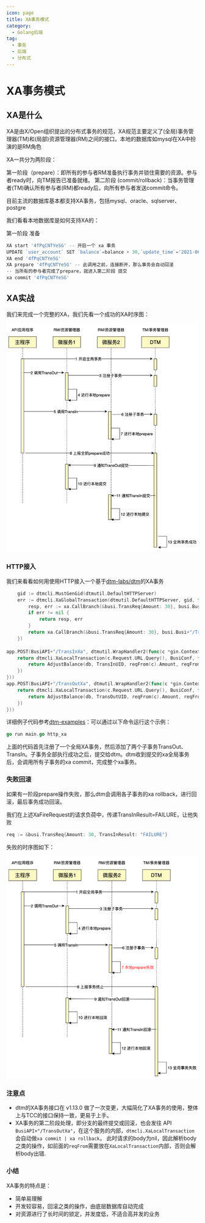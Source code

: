 ```yaml
---
icon: page
title: XA事务模式
category:
  - Golang后端
tag:
  - 事务
  - 后端
  - 分布式
---
```


# XA事务模式

## XA是什么

XA是由X/Open组织提出的分布式事务的规范，XA规范主要定义了(全局)事务管理器(TM)和(局部)资源管理器(RM)之间的接口。本地的数据库如mysql在XA中扮演的是RM角色

XA一共分为两阶段：

第一阶段（prepare）：即所有的参与者RM准备执行事务并锁住需要的资源。参与者ready时，向TM报告已准备就绪。 第二阶段 (commit/rollback)：当事务管理者(TM)确认所有参与者(RM)都ready后，向所有参与者发送commit命令。

目前主流的数据库基本都支持XA事务，包括mysql、oracle、sqlserver、postgre

我们看看本地数据库是如何支持XA的：

第一阶段 准备

```go
XA start '4fPqCNTYeSG' -- 开启一个 xa 事务
UPDATE `user_account` SET `balance`=balance + 30,`update_time`='2021-06-09 11:50:42.438' WHERE user_id = '1'
XA end '4fPqCNTYeSG'
XA prepare '4fPqCNTYeSG' -- 此调用之前，连接断开，那么事务会自动回滚
-- 当所有的参与者完成了prepare，就进入第二阶段 提交
xa commit '4fPqCNTYeSG'
```

## XA实战

我们来完成一个完整的XA，我们先看一个成功的XA时序图：

![xa_normal](https://raw.githubusercontent.com/gqzcl/blog_image/master/20220607120000.png)

### HTTP接入

我们来看看如何用使用HTTP接入一个基于[dtm-labs/dtm](https://github.com/dtm-labs/dtm)的XA事务

```go
	gid := dtmcli.MustGenGid(dtmutil.DefaultHTTPServer)
	err := dtmcli.XaGlobalTransaction(dtmutil.DefaultHTTPServer, gid, func(xa *dtmcli.Xa) (*resty.Response, error) {
		resp, err := xa.CallBranch(&busi.TransReq{Amount: 30}, busi.Busi+"/TransOutXa")
		if err != nil {
			return resp, err
		}
		return xa.CallBranch(&busi.TransReq{Amount: 30}, busi.Busi+"/TransInXa")
	})

app.POST(BusiAPI+"/TransInXa", dtmutil.WrapHandler2(func(c *gin.Context) interface{} {
	return dtmcli.XaLocalTransaction(c.Request.URL.Query(), BusiConf, func(db *sql.DB, xa *dtmcli.Xa) error {
		return AdjustBalance(db, TransInUID, reqFrom(c).Amount, reqFrom(c).TransInResult)
	})
}))
app.POST(BusiAPI+"/TransOutXa", dtmutil.WrapHandler2(func(c *gin.Context) interface{} {
	return dtmcli.XaLocalTransaction(c.Request.URL.Query(), BusiConf, func(db *sql.DB, xa *dtmcli.Xa) error {
		return AdjustBalance(db, TransOutUID, reqFrom(c).Amount, reqFrom(c).TransOutResult)
	})
}))
```

详细例子代码参考[dtm-examples](https://github.com/dtm-labs/dtm-examples)：可以通过以下命令运行这个示例：

```go
go run main.go http_xa
```

上面的代码首先注册了一个全局XA事务，然后添加了两个子事务TransOut、TransIn。子事务全部执行成功之后，提交给dtm。dtm收到提交的xa全局事务后，会调用所有子事务的xa commit，完成整个xa事务。

### 失败回滚

如果有一阶段prepare操作失败，那么dtm会调用各子事务的xa rollback，进行回滚，最后事务成功回滚。

我们在上述XaFireRequest的请求负荷中，传递TransInResult=FAILURE，让他失败

```go
req := &busi.TransReq{Amount: 30, TransInResult: "FAILURE"}
```

失败的时序图如下：

![xa_rollback](https://raw.githubusercontent.com/gqzcl/blog_image/master/20220607120018.png)

### 注意点

* dtm的XA事务接口在 v1.13.0 做了一次变更，大幅简化了XA事务的使用，整体上与TCC的接口保持一致，更易于上手。
* XA事务的第二阶段处理，即分支的最终提交或回滚，也会发往 API `BusiAPI+"/TransOutXa"`，在这个服务的内部，`dtmcli.XaLocalTransaction`会自动做`xa commit | xa rollback`， 此时请求的body为nil，因此解析body之类的操作，如前面的`reqFrom`需要放在`XaLocalTransaction`内部，否则会解析body出错.

### 小结

XA事务的特点是：

* 简单易理解
* 开发较容易，回滚之类的操作，由底层数据库自动完成
* 对资源进行了长时间的锁定，并发度低，不适合高并发的业务
